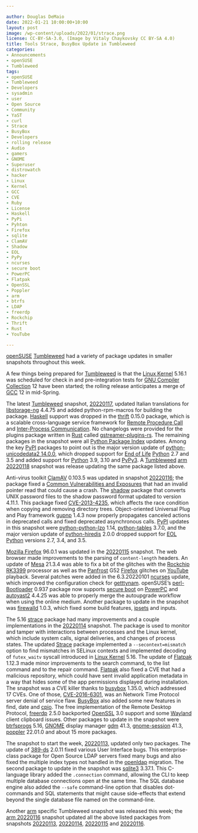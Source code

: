 ```yaml
---

author: Douglas DeMaio
date: 2022-01-21 10:00:00+10:00
layout: post
image: /wp-content/uploads/2022/01/strace.png
license: CC-BY-SA-3.0, (Image by Vitaly Chaykovsky CC BY-SA 4.0)
title: Tools Strace, BusyBox Update in Tumbleweed  
categories:
- Announcements
- openSUSE
- Tumbleweed
tags:
- openSUSE
- Tumbleweed
- Developers
- sysadmin
- user
- Open Source
- Community
- YaST
- curl
- Strace
- BusyBox
- Developers
- rolling release
- Audio
- gamers
- GNOME
- Superuser
- distrowatch
- hacker
- Linux
- Kernel
- GCC
- CVE
- Ruby
- License
- Haskell
- PyPi
- Pyhton
- Firefox
- sqlite
- ClamAV
- Shadow
- EOL
- PyPy
- ncurses
- secure boot
- PowerPC
- Flatpak
- OpenSSL
- Poppler
- arm
- btrfs
- LDAP
- freerdp
- Rockchip
- Thrift
- Rust
- YouTube

---
```


[openSUSE](https://get.opensuse.org/) [Tumbleweed](https://get.opensuse.org/tumbleweed/) had a variety of package updates in smaller snapshots throughout this week.

A few things being prepared for [Tumbleweed](https://get.opensuse.org/tumbleweed/) is that the [Linux Kernel](https://www.kernel.org/) 5.16.1 was scheduled for check in and pre-integration tests for [GNU Compiler Collection](https://gcc.gnu.org/) 12 have been started; the rolling release anticipates a merge of [GCC](https://gcc.gnu.org/) 12 in mid-Spring. 

The latest [Tumbleweed](https://get.opensuse.org/tumbleweed/) snapshot, [20220117](https://lists.opensuse.org/archives/list/factory@lists.opensuse.org/thread/46VGHTG3ELSVZV34GUYN3ESKYMESFT3G/), updated Italian translations for [libstorage-ng](https://github.com/openSUSE/libstorage-ng) 4.4.75 and added python-rpm-macros for building the package. [Haskell](https://www.haskell.org/) support was dropped in the [thrift](https://thrift.apache.org/) 0.15.0 package, which is a scalable cross-language service framework for [Remote Procedure Call](https://en.wikipedia.org/wiki/Remote_procedure_call) and [Inter-Process Communication](https://en.wikipedia.org/wiki/Inter-process_communication). No changelogs were provided for the plugins package written in [Rust](https://www.rust-lang.org/) called [gstreamer-plugins-rs](https://gitlab.freedesktop.org/gstreamer/gst-plugins-rs). The remaining packages in the snapshot were all [Python Package Index](https://pypi.org/) updates.  Among the key [PyPI](https://pypi.org/) packages to point out is the major version update of [python-unicodedata2 14.0.0](https://pypi.org/project/unicodedata2/), which dropped support for [End of Life](https://en.wikipedia.org/wiki/End-of-life_product) [Python](https://www.python.org/) 2.7 and 3.5 and added support for [Python](https://www.python.org/) 3.9, 3.10 and [PyPy3](https://www.pypy.org/). A [Tumbleweed](https://get.opensuse.org/tumbleweed/) [arm 20220118](https://lists.opensuse.org/archives/list/arm@lists.opensuse.org/thread/6Y5UILGXNK2DHKE7E4TIVQCLXQ62B75W/) snapshot was release updating the same package listed above.

Anti-virus toolkit [ClamAV](https://www.clamav.net/) 0.103.5 was updated in snapshot [20220116](https://lists.opensuse.org/archives/list/factory@lists.opensuse.org/thread/GLHGR533JVNVGTHEFDSPLTVN7WNON2GE/); the package fixed a [Common Vulnerabilities and Exposures](https://en.wikipedia.org/wiki/Common_Vulnerabilities_and_Exposures) that had an invalid pointer read that could cause a crash.  The [shadow](https://github.com/shadow-maint/shadow/) package that converts UNIX password files to the shadow password format updated to version 4.11.1. This package fixed [CVE-2013-4235](https://www.suse.com/security/cve/CVE-2013-4235.html), which affects the race condition when copying and removing directory trees. Object-oriented Universal Plug and Play framework [gupnp](https://wiki.gnome.org/Projects/GUPnP)  1.4.3 now properly propagates canceled actions in deprecated calls and fixed deprecated asynchronous calls. [PyPI](https://pypi.org/) updates in this snapshot were [python-python-lzo](https://pypi.org/project/python-lzo/) 1.14, [python-tables](https://pypi.org/project/tables/) 3.7.0, and the major version update of [python-hiredis](https://pypi.org/project/hiredis/) 2.0.0 dropped support for [EOL](https://en.wikipedia.org/wiki/End-of-life_product) [Python](https://www.python.org/) versions 2.7, 3.4, and 3.5.

[Mozilla Firefox](https://www.mozilla.org)  96.0.1 was updated in the [20220115](https://lists.opensuse.org/archives/list/factory@lists.opensuse.org/thread/KMGNCVT4LYPUSKNSYXRRADADZRMYUIAV/) snapshot. The web browser made improvements to the parsing of `content-length` headers. An update of [Mesa](https://www.mesa3d.org/) 21.3.4 was able to fix a bit of the glitches with the [Rockchip](http://www.rock-chips.com/a/en/index.html) [RK3399](http://rockchip.wikidot.com/rk3399) processor as well as the [Panfrost](https://docs.mesa3d.org/drivers/panfrost.html) G52 [Firefox](https://www.mozilla.org) glitches on [YouTube](https://www.youtube.com/) playback. Several patches were added in the 6.3.20220101 [ncurses](https://en.wikipedia.org/wiki/Ncurses) update, which improved the configuration check for [getttynam](https://linux.die.net/man/3/getttynam). openSUSE’s [perl-Bootloader](https://github.com/openSUSE/perl-bootloader) 0.937 package now supports [secure boot](https://en.wikipedia.org/wiki/Unified_Extensible_Firmware_Interface#Secure_boot) on [PowerPC](https://en.wikipedia.org/wiki/PowerPC) and [autoyast2](https://github.com/yast/yast-autoinstallation/blob/master/package/autoyast2.changes) 4.4.25 was able to properly merge the autoupgrade workflow when using the online medium. Another package to update in the snapshot was [firewalld](https://firewalld.org/) 1.0.3, which fixed some build features, [ipsets](https://ipset.netfilter.org/) and inputs.

The 5.16 [strace](https://strace.io/) package had many improvements and a couple implementations in the [20220114](https://lists.opensuse.org/archives/list/factory@lists.opensuse.org/thread/JFYRSJQRMYJQPZZNBH4SAZOTGFTGHW6Q/) snapshot. The package is used to monitor and tamper with interactions between processes and the Linux kernel, which include system calls, signal deliveries, and changes of process states. The updated [Strace](https://strace.io/) package implemented a `--secontext=mismatch`  option to find mismatches in SELinux contexts and implemented decoding of `futex_waitv` syscall introduced in [Linux Kernel](https://www.kernel.org/) 5.16. The update of [Flatpak](https://flatpak.org/) 1.12.3 made minor improvements to the search command, to the list command and to the repair command. [Flatpak](https://flatpak.org/) also fixed a CVE that had a malicious repository, which could have sent invalid application metadata in a way that hides some of the app permissions displayed during installation. The snapshot was a CVE killer thanks to [busybox](https://busybox.net/) 1.35.0, which addressed 17 CVEs. One of those, [CVE-2016-6301](https://cve.mitre.org/cgi-bin/cvename.cgi?name=CVE-2016-6301), was an Network Time Protocol server denial of service flaw. [BusyBox](https://busybox.net/) also added some new features in find, date and [cpio](https://en.wikipedia.org/wiki/Cpio). The free implementation of the Remote Desktop Protocol, [freerdp](https://www.freerdp.com/) 2.5.0 backported [OpenSSL](https://www.openssl.org/) 3.0 support and some [Wayland](https://wayland.freedesktop.org/) client clipboard issues. Other packages to update in the snapshot were [btrfsprogs](https://btrfs.wiki.kernel.org/index.php/Main_Page) 5.16, [GNOME](https://www.gnome.org/) display manager [gdm](https://wiki.gnome.org/Projects/GDM) 41.3, [gnome-session](https://gitlab.gnome.org/GNOME/gnome-session) 41.3, [poppler](https://poppler.freedesktop.org/) 22.01.0 and about 15 more packages.

The snapshot to start the week, [20220113](https://lists.opensuse.org/archives/list/factory@lists.opensuse.org/thread/G7PVDLMGIUAK7YKWWSQ5RAPUGJJOHR2W/), updated only two packages. The update of [389-ds](https://directory.fedoraproject.org/) 2.0.11 fixed various User Interface bugs. This enterprise-class package for Open Source LDAP servers fixed many bugs and also fixed the multiple index types not handled in the [openldap](https://www.openldap.org/) migration. The second package to update in the snapshot was [sqlite3](https://www.sqlite.org/index.html) 3.37.1. This C-language library added the `.connection` command, allowing the CLI to keep multiple database connections open at the same time. The SQL database engine also added the `--safe` command-line option that disables dot-commands and SQL statements that might cause side-effects that extend beyond the single database file named on the command-line.

Another [arm](https://www.arm.com/) specific Tumbleweed snapshot was released this week; the [arm 20220116](https://lists.opensuse.org/archives/list/arm@lists.opensuse.org/thread/IATJZAMYCAUDMWZ4HVRTRT7LNZ6UC33Y/) snapshot updated all the above listed packages from snapshots [20220113](https://lists.opensuse.org/archives/list/factory@lists.opensuse.org/thread/G7PVDLMGIUAK7YKWWSQ5RAPUGJJOHR2W/), [20220114](https://lists.opensuse.org/archives/list/factory@lists.opensuse.org/thread/JFYRSJQRMYJQPZZNBH4SAZOTGFTGHW6Q/), [20220115](https://lists.opensuse.org/archives/list/factory@lists.opensuse.org/thread/KMGNCVT4LYPUSKNSYXRRADADZRMYUIAV/) and [20220116](https://lists.opensuse.org/archives/list/factory@lists.opensuse.org/thread/GLHGR533JVNVGTHEFDSPLTVN7WNON2GE/).

